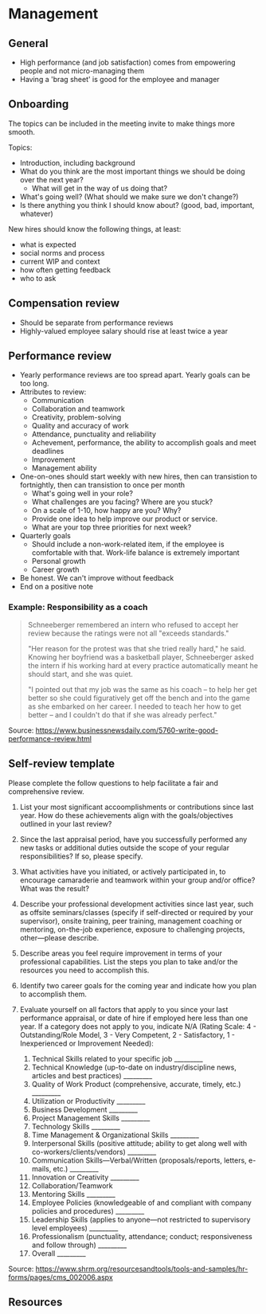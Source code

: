 # Management



## General
- High performance (and job satisfaction) comes from empowering people and not micro-managing them
- Having a 'brag sheet' is good for the employee and manager



## Onboarding
The topics can be included in the meeting invite to make things more smooth.

Topics:
- Introduction, including background
- What do you think are the most important things we should be doing over the next year?
    - What will get in the way of us doing that?
- What's going well? (What should we make sure we don't change?)
- Is there anything you think I should know about? (good, bad, important, whatever)

New hires should know the following things, at least:
- what is expected
- social norms and process
- current WIP and context
- how often getting feedback
- who to ask



## Compensation review
- Should be separate from performance reviews
- Highly-valued employee salary should rise at least twice a year



## Performance review
- Yearly performance reviews are too spread apart. Yearly goals can be too long.
- Attributes to review:
    - Communication
    - Collaboration and teamwork
    - Creativity, problem-solving
    - Quality and accuracy of work
    - Attendance, punctuality and reliability
    - Achevement, performance, the ability to accomplish goals and meet deadlines
    - Improvement
    - Management ability
- One-on-ones should start weekly with new hires, then can transistion to fortnightly, then can transistion to once per month
    - What's going well in your role?
    - What challenges are you facing? Where are you stuck?
    - On a scale of 1-10, how happy are you? Why?
    - Provide one idea to help improve our product or service.
    - What are your top three priorities for next week?
- Quarterly goals
    - Should include a non-work-related item, if the employee is comfortable with that. Work-life balance is extremely important
    - Personal growth
    - Career growth
- Be honest. We can't improve without feedback
- End on a positive note

### Example: Responsibility as a coach

> Schneeberger remembered an intern who refused to accept her review because the ratings were not all "exceeds standards." 
> 
> "Her reason for the protest was that she tried really hard," he said. Knowing her boyfriend was a basketball player, Schneeberger asked the intern if his working hard at every practice automatically meant he should start, and she was quiet. 
> 
> "I pointed out that my job was the same as his coach – to help her get better so she could figuratively get off the bench and into the game as she embarked on her career. I needed to teach her how to get better – and I couldn't do that if she was already perfect."

Source: https://www.businessnewsdaily.com/5760-write-good-performance-review.html



## Self-review template
Please complete the follow questions to help facilitate a fair and comprehensive review.

1. List your most significant accoomplishments or contributions since last year. How do these achievements align with the goals/objectives outlined in your last review?
2. Since the last appraisal period, have you successfully performed any new tasks or additional duties outside the scope of your regular responsibilities? If so, please specify.
3. What activities have you initiated, or actively participated in, to encourage camaraderie and teamwork within your group and/or office? What was the result?
4. Describe your professional development activities since last year, such as offsite seminars/classes (specify if self-directed or required by your supervisor), onsite training, peer training, management coaching or mentoring, on-the-job experience, exposure to challenging projects, other—please describe.
5. Describe areas you feel require improvement in terms of your professional capabilities. List the steps you plan to take and/or the resources you need to accomplish this.
6. Identify two career goals for the coming year and indicate how you plan to accomplish them.



7. Evaluate yourself on all factors that apply to you since your last performance appraisal, or date of hire if employed here less than one year. If a category does not apply to you, indicate N/A (Rating Scale: 4 - Outstanding/Role Model, 3 - Very Competent, 2 - Satisfactory, 1 - Inexperienced or Improvement Needed):

    1. Technical Skills related to your specific job	_________
    1. Technical Knowledge (up-to-date on industry/discipline news, articles and best practices)	_________
    1. Quality of Work Product (comprehensive, accurate, timely, etc.)	_________
    1. Utilization or Productivity	_________
    1. Business Development	_________
    1. Project Management Skills	_________
    1. Technology Skills	_________
    1. Time Management & Organizational Skills	_________
    1. Interpersonal Skills (positive attitude; ability to get along well with co-workers/clients/vendors)	_________
    1. Communication Skills—Verbal/Written (proposals/reports, letters, e-mails, etc.)	_________
    1. Innovation or Creativity	_________
    1. Collaboration/Teamwork
    1. Mentoring Skills _________
    1. Employee Policies (knowledgeable of and compliant with company policies and procedures)	_________
    1. Leadership Skills (applies to anyone—not restricted to supervisory level employees)	_________
    1. Professionalism (punctuality, attendance; conduct; responsiveness and follow through)	_________
    1. Overall	_________

Source: https://www.shrm.org/resourcesandtools/tools-and-samples/hr-forms/pages/cms_002006.aspx



## Resources

